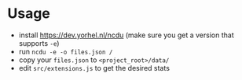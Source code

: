 # Usage

- install https://dev.yorhel.nl/ncdu (make sure you get a version that supports `-e`)
- run `ncdu -e -o files.json /`
- copy your `files.json` to `<project_root>/data/`
- edit `src/extensions.js` to get the desired stats
